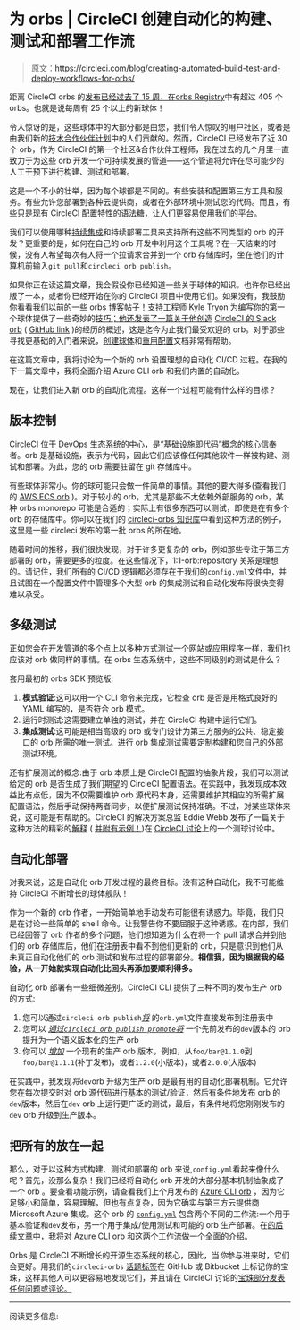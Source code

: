 # 为 orbs | CircleCI 创建自动化的构建、测试和部署工作流

> 原文：<https://circleci.com/blog/creating-automated-build-test-and-deploy-workflows-for-orbs/>

距离 CircleCI orbs 的[发布已经过去了 15 周，在](https://circleci.com/blog/announcing-orbs-technology-partner-program/)[orbs Registry](https://circleci.com/developer/orbs)中有超过 405 个 orbs。也就是说每周有 25 个以上的新球体！

令人惊讶的是，这些球体中的大部分都是由您，我们令人惊叹的用户社区，或者是由我们新的[技术合作伙伴计划](https://circleci.com/partners/technology/)中的人们贡献的。然而，CircleCI 已经发布了近 30 个 orb，作为 CircleCI 的第一个社区&合作伙伴工程师，我在过去的几个月里一直致力于为这些 orb 开发一个可持续发展的管道——这个管道将允许在尽可能少的人工干预下进行构建、测试和部署。

这是一个不小的壮举，因为每个球都是不同的。有些安装和配置第三方工具和服务。有些允许您部署到各种云提供商，或者在外部环境中测试您的代码。而且，有些只是现有 CircleCI 配置特性的语法糖，让人们更容易使用我们的平台。

我们可以使用哪种[持续集成](https://circleci.com/continuous-integration/)和持续部署工具来支持所有这些不同类型的 orb 的开发？更重要的是，如何在自己的 orb 开发中利用这个工具呢？在一天结束的时候，没有人希望每次有人将一个拉请求合并到一个 orb 存储库时，坐在他们的计算机前输入`git pull`和`circleci orb publish`。

如果你正在读这篇文章，我会假设你已经知道一些关于球体的知识。也许你已经出版了一本，或者你已经开始在你的 CircleCI 项目中使用它们。如果没有，我鼓励你看看我们以前的一些 orbs 博客帖子！支持工程师 Kyle Tryon 为编写你的第一个球体提供了一些奇妙的[技巧；他还发表了](https://circleci.com/blog/tips-for-writing-your-first-orb/)[一篇关于他创造](https://circleci.com/blog/how-to-make-an-easy-and-valuable-open-source-contribution-with-circleci-orbs/) [CircleCI 的 Slack orb](https://circleci.com/developer/orbs/orb/circleci/slack) ( [GitHub link](https://github.com/circleci-public/slack-orb) )的经历的概述，这是迄今为止我们最受欢迎的 orb。对于那些寻找更基础的入门者来说，[创建球体](https://circleci.com/docs/creating-orbs/)和[重用配置](https://circleci.com/docs/reusing-config/)文档非常有帮助。

在这篇文章中，我将讨论为一个新的 orb 设置理想的自动化 CI/CD 过程。在我的下一篇文章中，我将全面介绍 Azure CLI orb 和我们内置的自动化。

现在，让我们进入新 orb 的自动化流程。这样一个过程可能有什么样的目标？

## 版本控制

CircleCI 位于 DevOps 生态系统的中心，是“基础设施即代码”概念的核心信奉者。orb 是基础设施，表示为代码，因此它们应该像任何其他软件一样被构建、测试和部署。为此，您的 orb 需要驻留在 git 存储库中。

有些球体非常小。你的球可能只会做一件简单的事情。其他的要大得多(查看我们的 [AWS ECS orb](https://circleci.com/developer/orbs/orb/circleci/aws-ecs) )。对于较小的 orb，尤其是那些不太依赖外部服务的 orb，某种 orbs monorepo 可能是合适的；实际上有很多东西可以测试，即使是在有多个 orb 的存储库中。你可以在我们的 [circleci-orbs 知识库](https://github.com/CircleCI-Public/circleci-orbs)中看到这种方法的例子，这里是一些 circleci 发布的第一批 orbs 的所在地。

随着时间的推移，我们很快发现，对于许多更复杂的 orb，例如那些专注于第三方部署的 orb，需要更多的粒度。在这些情况下，1:1-orb:repository 关系是理想的。请记住，我们所有的 CI/CD 逻辑都必须存在于我们的`config.yml`文件中，并且试图在一个配置文件中管理多个大型 orb 的集成测试和自动化发布将很快变得难以承受。

## 多级测试

正如您会在开发管道的多个点上以多种方式测试一个网站或应用程序一样，我们也应该对 orb 做同样的事情。在 orbs 生态系统中，这些不同级别的测试是什么？

套用最初的 orbs SDK 预览版:

1.  **模式验证**:这可以用一个 CLI 命令来完成，它检查 orb 是否是用格式良好的 YAML 编写的，是否符合 orb 模式。
2.  运行时测试:这需要建立单独的测试，并在 CircleCI 构建中运行它们。
3.  **集成测试**:这可能是相当高级的 orb 或专门设计为第三方服务的公共、稳定接口的 orb 所需的唯一测试。进行 orb 集成测试需要定制构建和您自己的外部测试环境。

还有扩展测试的概念:由于 orb 本质上是 CircleCI 配置的抽象片段，我们可以测试给定的 orb 是否生成了我们期望的 CircleCI 配置语法。在实践中，我发现成本效益比有点低，因为不仅需要维护 orb 源代码本身，还需要维护其相应的所需扩展配置语法，然后手动保持两者同步，以便扩展测试保持准确。不过，对某些球体来说，这可能是有帮助的。CircleCI 的解决方案总监 Eddie Webb 发布了一篇关于这种方法的精彩的[解释](https://discuss.circleci.com/t/testing-orbs/26500/2) ( [并附有示例！](https://github.com/eddiewebb/circleci-dmz-orb))在 [CircleCI 讨论](https://discuss.circleci.com/)上的一个测球讨论中。

## 自动化部署

对我来说，这是自动化 orb 开发过程的最终目标。没有这种自动化，我不可能维持 CircleCI 不断增长的球体舰队！

作为一个新的 orb 作者，一开始简单地手动发布可能很有诱惑力。毕竟，我们只是在讨论一些简单的 shell 命令。让我警告你不要屈服于这种诱惑。在内部，我们已经回答了 orb 作者的多个问题，他们想知道为什么在将一个 pull 请求合并到他们的 orb 存储库后，他们在注册表中看不到他们更新的 orb，只是意识到他们从未真正自动化他们的 orb 测试和发布过程的部署部分。**相信我，因为根据我的经验，从一开始就实现自动化比回头再添加要顺利得多。**

自动化 orb 部署有一些细微差别。CircleCI CLI 提供了三种不同的发布生产 orb 的方式:

1.  您可以通过`circleci orb publish`[*将*](https://circleci-public.github.io/circleci-cli/circleci_orb_publish.html) 的`orb.yml`文件直接发布到注册表中
2.  您可以 [*通过`circleci orb publish promote`将*](https://circleci-public.github.io/circleci-cli/circleci_orb_publish_promote.html) 一个先前发布的`dev`版本的 orb 提升为一个语义版本化的生产 orb
3.  你可以 [*增加*](https://circleci-public.github.io/circleci-cli/circleci_orb_publish_increment.html) 一个现有的生产 orb 版本，例如，从`foo/bar@1.1.0`到`foo/bar@1.1.1`(补丁发布)，或者`1.2.0`(小版本)，或者`2.0.0`(大版本)

在实践中，我发现*将*`dev`orb 升级为生产 orb 是最有用的自动化部署机制。它允许您在每次提交时对 orb 源代码进行基本的测试/验证，然后有条件地发布 orb 的`dev`版本，然后在`dev` orb 上运行更广泛的测试，最后，有条件地将您刚刚发布的`dev` orb 升级到生产版本。

## 把所有的放在一起

那么，对于以这种方式构建、测试和部署的 orb 来说,`config.yml`看起来像什么呢？首先，没那么复杂！我们已经将自动化 orb 开发的大部分基本机制抽象成了一个 orb 。要查看功能示例，请查看我们上个月发布的 [Azure CLI orb](https://circleci.com/developer/orbs/orb/circleci/azure-cli) ，因为它足够小和简单，容易理解，但也有点复杂，因为它确实与第三方云提供商 Microsoft Azure 集成。这个 orb 的 [`config.yml`](https://github.com/CircleCI-Public/azure-cli-orb/blob/master/.circleci/config.yml) 包含两个不同的工作流:一个用于基本验证和`dev`发布，另一个用于集成/使用测试和可能的 orb 生产部署。在[的后续文章](https://circleci.com/blog/creating-automated-build-test-and-deploy-workflows-for-orbs-part-2/)中，我将对 Azure CLI orb 和这两个工作流做一个全面的介绍。

Orbs 是 CircleCI 不断增长的开源生态系统的核心，因此，当*你*参与进来时，它们会更好。用我们的`circleci-orbs` [话题标签](https://github.com/search?q=topic%3Acircleci-orbs&type=Repositories)在 GitHub 或 Bitbucket 上标记你的宝珠，这样其他人可以更容易地发现它们，并且请在 CircleCI 讨论的[宝珠部分发表任何问题或评论。](https://discuss.circleci.com/c/orbs)

* * *

阅读更多信息: